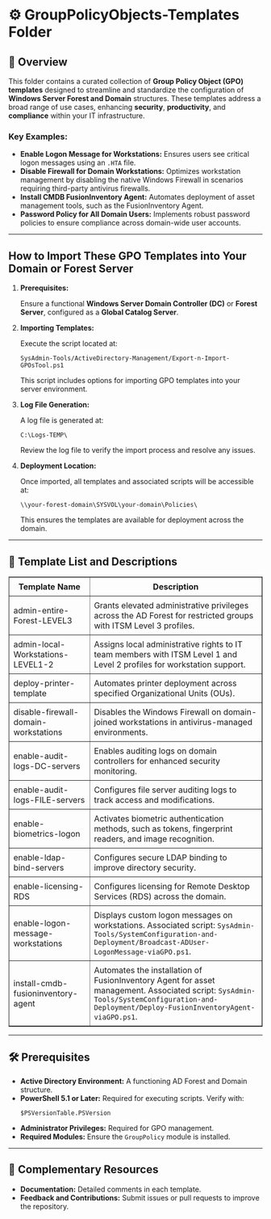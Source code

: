 <div>
  <h1>⚙️ GroupPolicyObjects-Templates Folder</h1>

  <h2>📄 Overview</h2>
  <p>
    This folder contains a curated collection of <strong>Group Policy Object (GPO) templates</strong> designed to streamline and standardize the configuration of 
    <strong>Windows Server Forest and Domain</strong> structures. These templates address a broad range of use cases, enhancing 
    <strong>security</strong>, <strong>productivity</strong>, and <strong>compliance</strong> within your IT infrastructure.
  </p>

  <h3>Key Examples:</h3>
  <ul>
    <li><strong>Enable Logon Message for Workstations:</strong> Ensures users see critical logon messages using an <code>.HTA</code> file.</li>
    <li><strong>Disable Firewall for Domain Workstations:</strong> Optimizes workstation management by disabling the native Windows Firewall in scenarios requiring third-party antivirus firewalls.</li>
    <li><strong>Install CMDB FusionInventory Agent:</strong> Automates deployment of asset management tools, such as the FusionInventory Agent.</li>
    <li><strong>Password Policy for All Domain Users:</strong> Implements robust password policies to ensure compliance across domain-wide user accounts.</li>
  </ul>

  <hr />

  <h2>How to Import These GPO Templates into Your Domain or Forest Server</h2>
  <ol>
    <li>
      <strong>Prerequisites:</strong>
      <p>Ensure a functional <strong>Windows Server Domain Controller (DC)</strong> or <strong>Forest Server</strong>, configured as a <strong>Global Catalog Server</strong>.</p>
    </li>
    <li>
      <strong>Importing Templates:</strong>
      <p>Execute the script located at:</p>
      <p><code>SysAdmin-Tools/ActiveDirectory-Management/Export-n-Import-GPOsTool.ps1</code></p>
      <p>This script includes options for importing GPO templates into your server environment.</p>
    </li>
    <li>
      <strong>Log File Generation:</strong>
      <p>A log file is generated at:</p>
      <p><code>C:\Logs-TEMP\</code></p>
      <p>Review the log file to verify the import process and resolve any issues.</p>
    </li>
    <li>
      <strong>Deployment Location:</strong>
      <p>Once imported, all templates and associated scripts will be accessible at:</p>
      <p><code>\\your-forest-domain\SYSVOL\your-domain\Policies\</code></p>
      <p>This ensures the templates are available for deployment across the domain.</p>
    </li>
  </ol>

  <hr />

  <h2>📜 Template List and Descriptions</h2>
  <table border="1" style="border-collapse: collapse; width: 100%;">
    <thead>
      <tr>
        <th style="padding: 8px;">Template Name</th>
        <th style="padding: 8px;">Description</th>
      </tr>
    </thead>
    <tbody>
      <tr>
        <td style="padding: 8px;">admin-entire-Forest-LEVEL3</td>
        <td style="padding: 8px;">Grants elevated administrative privileges across the AD Forest for restricted groups with ITSM Level 3 profiles.</td>
      </tr>
      <tr>
        <td style="padding: 8px;">admin-local-Workstations-LEVEL1-2</td>
        <td style="padding: 8px;">Assigns local administrative rights to IT team members with ITSM Level 1 and Level 2 profiles for workstation support.</td>
      </tr>
      <tr>
        <td style="padding: 8px;">deploy-printer-template</td>
        <td style="padding: 8px;">Automates printer deployment across specified Organizational Units (OUs).</td>
      </tr>
      <tr>
        <td style="padding: 8px;">disable-firewall-domain-workstations</td>
        <td style="padding: 8px;">Disables the Windows Firewall on domain-joined workstations in antivirus-managed environments.</td>
      </tr>
      <tr>
        <td style="padding: 8px;">enable-audit-logs-DC-servers</td>
        <td style="padding: 8px;">Enables auditing logs on domain controllers for enhanced security monitoring.</td>
      </tr>
      <tr>
        <td style="padding: 8px;">enable-audit-logs-FILE-servers</td>
        <td style="padding: 8px;">Configures file server auditing logs to track access and modifications.</td>
      </tr>
      <tr>
        <td style="padding: 8px;">enable-biometrics-logon</td>
        <td style="padding: 8px;">Activates biometric authentication methods, such as tokens, fingerprint readers, and image recognition.</td>
      </tr>
      <tr>
        <td style="padding: 8px;">enable-ldap-bind-servers</td>
        <td style="padding: 8px;">Configures secure LDAP binding to improve directory security.</td>
      </tr>
      <tr>
        <td style="padding: 8px;">enable-licensing-RDS</td>
        <td style="padding: 8px;">Configures licensing for Remote Desktop Services (RDS) across the domain.</td>
      </tr>
      <tr>
        <td style="padding: 8px;">enable-logon-message-workstations</td>
        <td style="padding: 8px;">
          Displays custom logon messages on workstations. Associated script:
          <code>SysAdmin-Tools/SystemConfiguration-and-Deployment/Broadcast-ADUser-LogonMessage-viaGPO.ps1</code>.
        </td>
      </tr>
      <tr>
        <td style="padding: 8px;">install-cmdb-fusioninventory-agent</td>
        <td style="padding: 8px;">
          Automates the installation of FusionInventory Agent for asset management. Associated script:
          <code>SysAdmin-Tools/SystemConfiguration-and-Deployment/Deploy-FusionInventoryAgent-viaGPO.ps1</code>.
        </td>
      </tr>
    </tbody>
  </table>

  <hr />

  <h2>🛠️ Prerequisites</h2>
  <ul>
    <li><strong>Active Directory Environment:</strong> A functioning AD Forest and Domain structure.</li>
    <li>
      <strong>PowerShell 5.1 or Later:</strong> Required for executing scripts. Verify with:
      <pre><code>$PSVersionTable.PSVersion</code></pre>
    </li>
    <li><strong>Administrator Privileges:</strong> Required for GPO management.</li>
    <li><strong>Required Modules:</strong> Ensure the <code>GroupPolicy</code> module is installed.</li>
  </ul>

  <hr />

  <h2>📄 Complementary Resources</h2>
  <ul>
    <li><strong>Documentation:</strong> Detailed comments in each template.</li>
    <li><strong>Feedback and Contributions:</strong> Submit issues or pull requests to improve the repository.</li>
  </ul>
</div>
